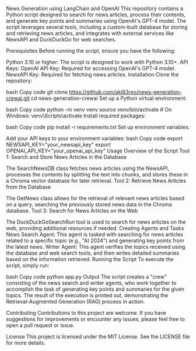 News Generation using LangChain and OpenAI
This repository contains a Python script designed to search for news articles, process their contents, and generate key points and summaries using OpenAI's GPT-4 model. The script leverages several tools, including a custom-built database for storing and retrieving news articles, and integrates with external services like NewsAPI and DuckDuckGo for web searches.

Prerequisites
Before running the script, ensure you have the following:

Python 3.10 or higher: The script is designed to work with Python 3.10+.
API Keys:
OpenAI API Key: Required for accessing OpenAI's GPT-4 model.
NewsAPI Key: Required for fetching news articles.
Installation
Clone the repository:

bash
Copy code
git clone https://github.com/aki83reo/news-generation-crewai.git
cd news-generation-crewai
Set up a Python virtual environment:

bash
Copy code
python -m venv venv
source venv/bin/activate  # On Windows: venv\Scripts\activate
Install required packages:

bash
Copy code
pip install -r requirements.txt
Set up environment variables:

Add your API keys to your environment variables:
bash
Copy code
export NEWSAPI_KEY="your_newsapi_key"
export OPENAI_API_KEY="your_openai_api_key"
Usage
Overview of the Script
Tool 1: Search and Store News Articles in the Database

The SearchNewsDB class fetches news articles using the NewsAPI, processes the contents by splitting the text into chunks, and stores these in a Chroma vector database for later retrieval.
Tool 2: Retrieve News Articles from the Database

The GetNews class allows for the retrieval of relevant news articles based on a query, searching the previously stored news data in the Chroma database.
Tool 3: Search for News Articles on the Web

The DuckDuckGoSearchRun tool is used to search for news articles on the web, providing additional resources if needed.
Creating Agents and Tasks
News Search Agent: This agent is tasked with searching for news articles related to a specific topic (e.g., "AI 2024") and generating key points from the latest news.
Writer Agent: This agent verifies the topics received using the database and web search tools, and then writes detailed summaries based on the information retrieved.
Running the Script
To execute the script, simply run:

bash
Copy code
python app.py
Output
The script creates a "crew" consisting of the news search and writer agents, who work together to accomplish the task of generating key points and summaries for the given topics. The result of the execution is printed out, demonstrating the Retrieval-Augmented Generation (RAG) process in action.

Contributing
Contributions to this project are welcome. If you have suggestions for improvements or encounter any issues, please feel free to open a pull request or issue.

License
This project is licensed under the MIT License. See the LICENSE file for more details.
